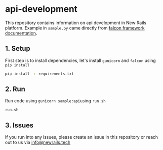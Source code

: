 # api-development
This repository contains information on api development in New Rails platform. Example in `sample.py` came directly from [falcon framework documentation](https://falconframework.org/).



## 1. Setup



First step is to install dependencies, let's install `gunicorn` and `falcon` using `pip install`

```bash
pip install -r requirements.txt
```



## 2. Run

Run code using `gunicorn sample:api`using `run.sh`

```bash
run.sh
```



## 3. Issues

If you run into any issues, please create an issue in this repository or reach out to us via [info@newrails.tech](info@newrails.tech)


